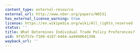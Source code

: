 ```yaml
---
content_type: external-resource
external_url: http://www.nber.org/papers/W6531
has_external_license_warning: true
license: https://en.wikipedia.org/wiki/All_rights_reserved
status: ''
title: What Determines Individual Trade Policy Preferences?
uid: 9f45f57e-f100-4187-b464-aa9400641398
wayback_url: ''
---
```

